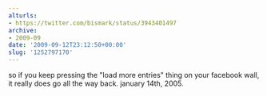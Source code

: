 ```yaml
---
alturls:
- https://twitter.com/bismark/status/3943401497
archive:
- 2009-09
date: '2009-09-12T23:12:50+00:00'
slug: '1252797170'
---
```


so if you keep pressing the "load more entries" thing on your facebook wall, it really does go all the way back. january 14th, 2005.

